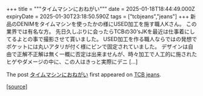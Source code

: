 +++
title = """タイムマシンにおねがい"""
date = 2025-01-18T18:44:49.000Z
expiryDate = 2025-01-30T23:18:50.590Z
tags = ["tcbjeans","jeans"]
+++
新品のDENIMをタイムマシンを使ったかの様にUSED加工を施す職人Kさん。 この業界では有名な方。 先日久しぶりに会ったらTCBの30’sJKを最近は仕事着にしてるよとの事で撮影させて貰いました。 USED加工を作る職人ならではの発想でポケットには丸いアタリが付く様にピンで固定されていました。 デザインは自由で正解不正解は無く一概に否定は出来ませんが、時々加工で人工的に施されたヒゲやダメージの中に、この人はきっと実際にデニ \[…\]

The post [タイムマシンにおねがい](http://tcbjeans.com/2025/01/19/50852) first appeared on [TCB jeans](http://tcbjeans.com).

[[source]](http://tcbjeans.com/2025/01/19/50852)
